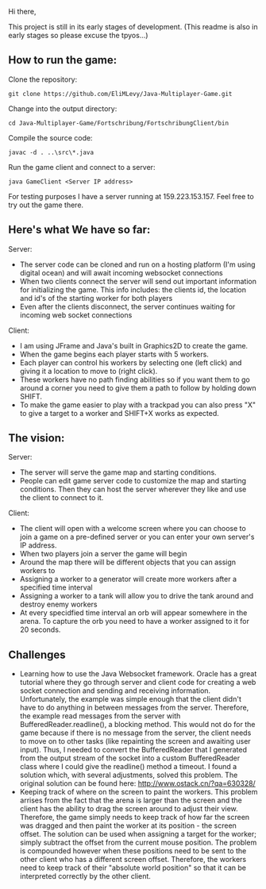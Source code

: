Hi there,

This project is still in its early stages of development. (This readme is also in early stages so please excuse the tpyos...) 

## How to run the game:

Clone the repository:
```
git clone https://github.com/EliMLevy/Java-Multiplayer-Game.git
```
Change into the output directory:
```
cd Java-Multiplayer-Game/Fortschribung/FortschribungClient/bin
```
Compile the source code:
```
javac -d . ..\src\*.java
```
Run the game client and connect to a server:
```
java GameClient <Server IP address>
```
For testing purposes I have a server running at 159.223.153.157. Feel free to try out the game there.



## Here's what We have so far:

Server:

- The server code can be cloned and run on a hosting platform (I'm using digital ocean) and will await incoming websocket connections
- When two clients connect the server will send out important information for initializing the game. This info includes: the clients id, the location and id's of the starting worker for both players
- Even after the clients disconnect, the server continues waiting for incoming web socket connections

Client:

- I am using JFrame and Java's built in Graphics2D to create the game.
- When the game begins each player starts with 5 workers. 
- Each player can control his workers by selecting one (left click) and giving it a location to move to (right click). 
- These workers have no path finding abilities so if you want them to go around a corner you need to give them a path to follow by holding down SHIFT. 
- To make the game easier to play with a trackpad you can also press "X" to give a target to a worker and SHIFT+X works as expected.


## The vision:

Server:

- The server will serve the game map and starting conditions. 
- People can edit game server code to customize the map and starting conditions. Then they can host the server wherever they like and use the client to connect to it.

Client:

- The client will open with a welcome screen where you can choose to join a game on a pre-defined server or you can enter your own server's IP address.
- When two players join a server the game will begin
- Around the map there will be different objects that you can assign workers to
- Assigning a worker to a generator will create more workers after a specified time interval
- Assigning a worker to a tank will allow you to drive the tank around and destroy enemy workers
- At every specidfied time interval an orb will appear somewhere in the arena. To capture the orb you need to have a worker assigned to it for 20 seconds. 


## Challenges

- Learning how to use the Java Websocket framework. Oracle has a great tutorial where they go through server and client code for creating a web socket connection and sending and receiving information. Unfortunately, the example was simple enough that the client didn't have to do anything in between messages from the server. Therefore, the example read messages from the server with BufferedReader.readline(), a blocking method. This would not do for the game because if there is no message from the server, the client needs to move on to other tasks (like repainting the screen and awaiting user input). Thus, I needed to convert the BufferedReader that I generated from the output stream of the socket into a custom BufferedReader class where I could give the readline() method a timeout. I found a solution which, with several adjustments, solved this problem. The original solution can be found here: http://www.ostack.cn/?qa=630328/ 
- Keeping track of where on the screen to paint the workers. This problem arrises from the fact that the arena is larger than the screen and the client has the ability to drag the screen around to adjust their view. Therefore, the game simply needs to keep track of how far the screen was dragged and then paint the worker at its position - the screen offset. The solution can be used when assigning a target for the worker; simply subtract the offset from the current mouse position. The problem is compounded however when these positions need to be sent to the other client who has a different screen offset. Therefore, the workers need to keep track of their "absolute world position" so that it can be interpreted correctly by the other client.
